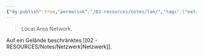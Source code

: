 ```yaml
---
{"dg-publish":true,"permalink":"/02-resources/notes/lan/","tags":["netzwerk"],"noteIcon":"","updated":"2024-07-10T14:57:43.663+02:00"}
---
```


> Local Area Network.

Auf ein Gelände beschränktes [[02 - RESOURCES/Notes/Netzwerk\|Netzwerk]].